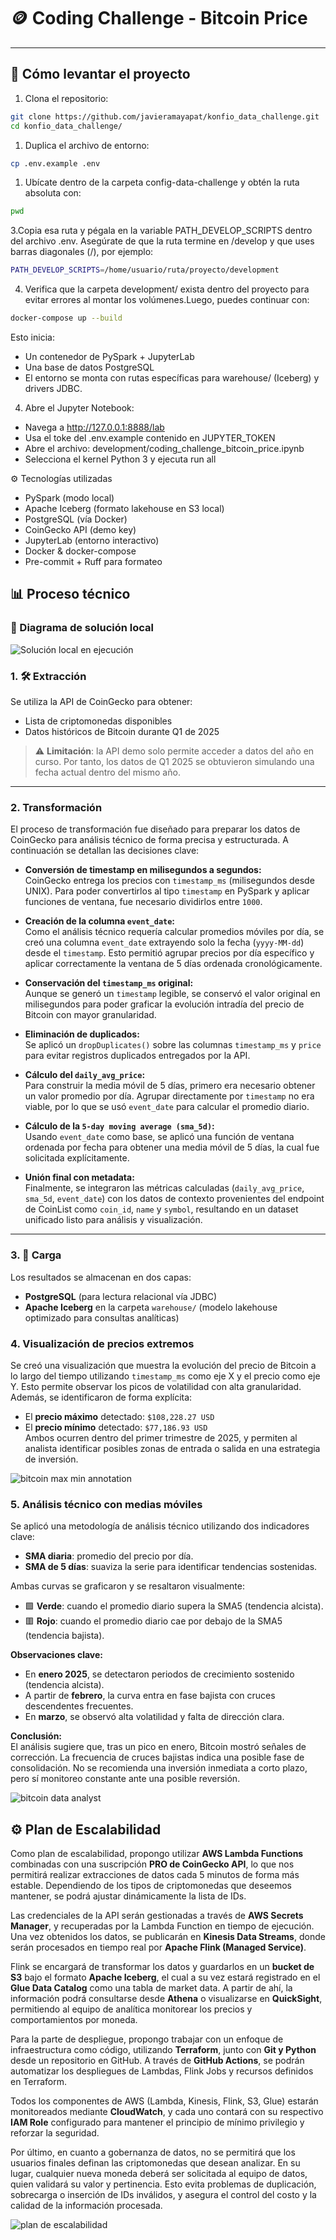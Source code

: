 # 🪙 Coding Challenge - Bitcoin Price
---

## 🚀 Cómo levantar el proyecto

1. Clona el repositorio:
```bash
git clone https://github.com/javieramayapat/konfio_data_challenge.git
cd konfio_data_challenge/
```

1. Duplica el archivo de entorno:
```bash
cp .env.example .env
```

1. Ubícate dentro de la carpeta config-data-challenge y obtén la ruta absoluta con:
```bash
pwd
```

3.Copia esa ruta y pégala en la variable PATH_DEVELOP_SCRIPTS dentro del archivo .env.
Asegúrate de que la ruta termine en /develop y que uses barras diagonales (/), por ejemplo:
```bash
PATH_DEVELOP_SCRIPTS=/home/usuario/ruta/proyecto/development
```

4. Verifica que la carpeta development/ exista dentro del proyecto para evitar errores al montar los volúmenes.Luego, puedes continuar con:

```bash
docker-compose up --build
```

Esto inicia:
- Un contenedor de PySpark + JupyterLab
- Una base de datos PostgreSQL
- El entorno se monta con rutas específicas para warehouse/ (Iceberg) y drivers JDBC.

4. Abre el Jupyter Notebook:

- Navega a http://127.0.0.1:8888/lab
- Usa el toke del .env.example contenido en JUPYTER_TOKEN
- Abre el archivo: development/coding_challenge_bitcoin_price.ipynb
- Selecciona el kernel Python 3 y ejecuta run all

⚙️ Tecnologías utilizadas
- PySpark (modo local)
- Apache Iceberg (formato lakehouse en S3 local)
- PostgreSQL (vía Docker)
- CoinGecko API (demo key)
- JupyterLab (entorno interactivo)
- Docker & docker-compose
- Pre-commit + Ruff para formateo

## 📊 Proceso técnico

### 🔧 Diagrama de solución local

![Solución local en ejecución](./images/Coding-Challenge-Bitcoin-Price-local-solution.png)

### 1. 🛠️ Extracción

Se utiliza la API de CoinGecko para obtener:

- Lista de criptomonedas disponibles
- Datos históricos de Bitcoin durante Q1 de 2025

> ⚠️ **Limitación**: la API demo solo permite acceder a datos del año en curso. Por tanto, los datos de Q1 2025 se obtuvieron simulando una fecha actual dentro del mismo año.

---

### 2. Transformación

El proceso de transformación fue diseñado para preparar los datos de CoinGecko para análisis técnico de forma precisa y estructurada. A continuación se detallan las decisiones clave:

- **Conversión de timestamp en milisegundos a segundos:**  
  CoinGecko entrega los precios con `timestamp_ms` (milisegundos desde UNIX). Para poder convertirlos al tipo `timestamp` en PySpark y aplicar funciones de ventana, fue necesario dividirlos entre `1000`.

- **Creación de la columna `event_date`:**  
  Como el análisis técnico requería calcular promedios móviles por día, se creó una columna `event_date` extrayendo solo la fecha (`yyyy-MM-dd`) desde el `timestamp`. Esto permitió agrupar precios por día específico y aplicar correctamente la ventana de 5 días ordenada cronológicamente.

- **Conservación del `timestamp_ms` original:**  
  Aunque se generó un `timestamp` legible, se conservó el valor original en milisegundos para poder graficar la evolución intradía del precio de Bitcoin con mayor granularidad.

- **Eliminación de duplicados:**  
  Se aplicó un `dropDuplicates()` sobre las columnas `timestamp_ms` y `price` para evitar registros duplicados entregados por la API.

- **Cálculo del `daily_avg_price`:**  
  Para construir la media móvil de 5 días, primero era necesario obtener un valor promedio por día. Agrupar directamente por `timestamp` no era viable, por lo que se usó `event_date` para calcular el promedio diario.

- **Cálculo de la `5-day moving average (sma_5d)`:**  
  Usando `event_date` como base, se aplicó una función de ventana ordenada por fecha para obtener una media móvil de 5 días, la cual fue solicitada explícitamente.

- **Unión final con metadata:**  
  Finalmente, se integraron las métricas calculadas (`daily_avg_price`, `sma_5d`, `event_date`) con los datos de contexto provenientes del endpoint de CoinList como `coin_id`, `name` y `symbol`, resultando en un dataset unificado listo para análisis y visualización.

---

### 3. 💾 Carga

Los resultados se almacenan en dos capas:

- **PostgreSQL** (para lectura relacional vía JDBC)
- **Apache Iceberg** en la carpeta `warehouse/` (modelo lakehouse optimizado para consultas analíticas)


### 4. Visualización de precios extremos

Se creó una visualización que muestra la evolución del precio de Bitcoin a lo largo del tiempo utilizando `timestamp_ms` como eje X y el precio como eje Y. Esto permite observar los picos de volatilidad con alta granularidad.  
Además, se identificaron de forma explícita:
- El **precio máximo** detectado: `$108,228.27 USD`
- El **precio mínimo** detectado: `$77,186.93 USD`  
Ambos ocurren dentro del primer trimestre de 2025, y permiten al analista identificar posibles zonas de entrada o salida en una estrategia de inversión.

![bitcoin max min annotation](./images/bitcoin_max_min_annotation.png)

### 5. Análisis técnico con medias móviles

Se aplicó una metodología de análisis técnico utilizando dos indicadores clave:

- **SMA diaria**: promedio del precio por día.
- **SMA de 5 días**: suaviza la serie para identificar tendencias sostenidas.

Ambas curvas se graficaron y se resaltaron visualmente:
- 🟩 **Verde**: cuando el promedio diario supera la SMA5 (tendencia alcista).
- 🟥 **Rojo**: cuando el promedio diario cae por debajo de la SMA5 (tendencia bajista).

**Observaciones clave:**
- En **enero 2025**, se detectaron periodos de crecimiento sostenido (tendencia alcista).
- A partir de **febrero**, la curva entra en fase bajista con cruces descendentes frecuentes.
- En **marzo**, se observó alta volatilidad y falta de dirección clara.

**Conclusión:**  
El análisis sugiere que, tras un pico en enero, Bitcoin mostró señales de corrección. La frecuencia de cruces bajistas indica una posible fase de consolidación. No se recomienda una inversión inmediata a corto plazo, pero sí monitoreo constante ante una posible reversión.

![bitcoin data analyst](./images/bitcoin_data_analyst.png)


## ⚙️ Plan de Escalabilidad

Como plan de escalabilidad, propongo utilizar **AWS Lambda Functions** combinadas con una suscripción **PRO de CoinGecko API**, lo que nos permitirá realizar extracciones de datos cada 5 minutos de forma más estable. Dependiendo de los tipos de criptomonedas que deseemos mantener, se podrá ajustar dinámicamente la lista de IDs.

Las credenciales de la API serán gestionadas a través de **AWS Secrets Manager**, y recuperadas por la Lambda Function en tiempo de ejecución. Una vez obtenidos los datos, se publicarán en **Kinesis Data Streams**, donde serán procesados en tiempo real por **Apache Flink (Managed Service)**.

Flink se encargará de transformar los datos y guardarlos en un **bucket de S3** bajo el formato **Apache Iceberg**, el cual a su vez estará registrado en el **Glue Data Catalog** como una tabla de market data. A partir de ahí, la información podrá consultarse desde **Athena** o visualizarse en **QuickSight**, permitiendo al equipo de analítica monitorear los precios y comportamientos por moneda.

Para la parte de despliegue, propongo trabajar con un enfoque de infraestructura como código, utilizando **Terraform**, junto con **Git y Python** desde un repositorio en GitHub. A través de **GitHub Actions**, se podrán automatizar los despliegues de Lambdas, Flink Jobs y recursos definidos en Terraform.

Todos los componentes de AWS (Lambda, Kinesis, Flink, S3, Glue) estarán monitoreados mediante **CloudWatch**, y cada uno contará con su respectivo **IAM Role** configurado para mantener el principio de mínimo privilegio y reforzar la seguridad.

Por último, en cuanto a gobernanza de datos, no se permitirá que los usuarios finales definan las criptomonedas que desean analizar. En su lugar, cualquier nueva moneda deberá ser solicitada al equipo de datos, quien validará su valor y pertinencia. Esto evita problemas de duplicación, sobrecarga o inserción de IDs inválidos, y asegura el control del costo y la calidad de la información procesada.

![plan de escalabilidad](./images/coding-challenge-bitcoin-price-scalability-plan.png)